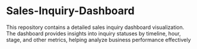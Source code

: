# Sales-Inquiry-Dashboard
This repository contains a detailed sales inquiry dashboard visualization. The dashboard provides insights into inquiry statuses by timeline, hour, stage, and other metrics, helping analyze business performance effectively
